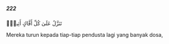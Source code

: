 ##### 222

<span class="ayah">تَنَزَّلُ عَلَىٰ كُلِّ أَفَّاكٍ أَثِيمٍۢ</span>

<span class="ayah_translation">Mereka turun kepada tiap-tiap pendusta lagi yang banyak dosa,</span>
